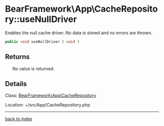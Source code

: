 # BearFramework\App\CacheRepository::useNullDriver

Enables the null cache driver. No data is stored and no errors are thrown.

```php
public void useNullDriver ( void )
```

## Returns

&nbsp;&nbsp;&nbsp;&nbsp;&nbsp;&nbsp;No value is returned.

## Details

Class: [BearFramework\App\CacheRepository](bearframework.app.cacherepository.class.md)

Location: ~/src/App/CacheRepository.php

---

[back to index](index.md)

